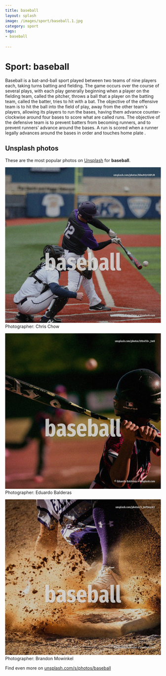 ```yaml
---
title: baseball
layout: splash
image: /images/sport/baseball.1.jpg
category: sport
tags:
- baseball

---
```

# Sport: baseball

Baseball is a bat-and-ball sport played between two teams of nine players each, taking turns  batting and fielding. The game occurs over the course of several plays, with each play generally beginning when a player  on the fielding team, called the pitcher, throws a ball that a player on the batting team, called  the batter, tries to hit with a bat. The objective of the offensive team  is to hit the ball into the field of play, away from the other  team's players, allowing its players to run the bases, having them advance counter-clockwise around  four bases to score what are called runs. The objective of the defensive team  is to prevent batters from becoming runners, and to prevent  runners' advance around the bases. A run is scored when a runner legally advances around the bases in order and touches home plate . 

 
## Unsplash photos
These are the most popular photos on [Unsplash](https://unsplash.com) for **baseball**.
 
![baseball](/images/sport/baseball.1.jpg)
Photographer:  Chris Chow
 
![baseball](/images/sport/baseball.2.jpg)
Photographer:  Eduardo Balderas
 
![baseball](/images/sport/baseball.3.jpg)
Photographer:  Brandon Mowinkel
 
Find even more on [unsplash.com/s/photos/baseball](https://unsplash.com/s/photos/baseball)
 
